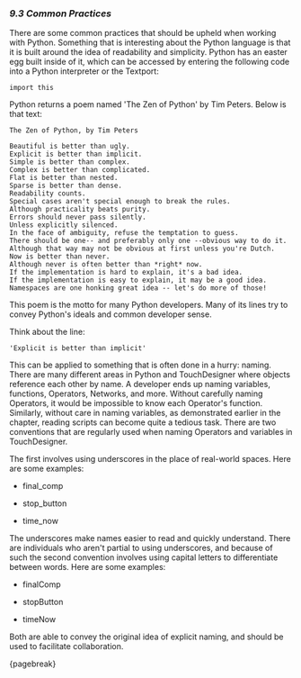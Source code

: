 
### *9.3 Common Practices*

There are some common practices that should be upheld when working with Python. Something that is interesting about the Python language is that it is built around the idea of readability and simplicity. Python has an easter egg built inside of it, which can be accessed by entering the following code into a Python interpreter or the Textport:

```
import this
```

Python returns a poem named 'The Zen of Python' by Tim Peters. Below is that text:

    The Zen of Python, by Tim Peters

    Beautiful is better than ugly.
    Explicit is better than implicit.
    Simple is better than complex.
    Complex is better than complicated.
    Flat is better than nested.
    Sparse is better than dense.
    Readability counts.
    Special cases aren't special enough to break the rules.
    Although practicality beats purity.
    Errors should never pass silently.
    Unless explicitly silenced.
    In the face of ambiguity, refuse the temptation to guess.
    There should be one-- and preferably only one --obvious way to do it.
    Although that way may not be obvious at first unless you're Dutch.
    Now is better than never.
    Although never is often better than *right* now.
    If the implementation is hard to explain, it's a bad idea.
    If the implementation is easy to explain, it may be a good idea.
    Namespaces are one honking great idea -- let's do more of those!


This poem is the motto for many Python developers. Many of its lines try to convey Python's ideals and common developer sense.

Think about the line:

    'Explicit is better than implicit'

This can be applied to something that is often done in a hurry: naming. There are many different areas in Python and TouchDesigner where objects reference each other by name. A developer ends up naming variables, functions, Operators, Networks, and more. Without carefully naming Operators, it would be impossible to know each Operator's function. Similarly, without care in naming variables, as demonstrated earlier in the chapter, reading scripts can become quite a tedious task. There are two conventions that are regularly used when naming Operators and variables in TouchDesigner.

The first involves using underscores in the place of real-world spaces. Here are some examples:

* final\_comp

* stop\_button

* time\_now


The underscores make names easier to read and quickly understand. There are individuals who aren't partial to using underscores, and because of such the second convention involves using capital letters to differentiate between words. Here are some examples:

* finalComp

* stopButton

* timeNow


Both are able to convey the original idea of explicit naming, and should be used to facilitate collaboration.

{pagebreak}